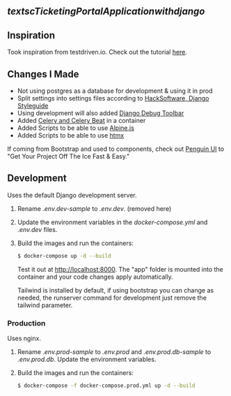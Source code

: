 ## $textsc{Ticketing Portal Application with django}$

## Inspiration

Took inspiration from testdriven.io. Check out the tutorial [here](https://testdriven.io/dockerizing-django-with-postgres-gunicorn-and-nginx).

## Changes I Made

- Not using postgres as a database for development & using it in prod
- Split settings into settings files according to [HackSoftware, Django Styleguide](https://github.com/HackSoftware/Django-Styleguide?tab=readme-ov-file#settings)
- Using development will also added [Django Debug Toolbar](https://django-debug-toolbar.readthedocs.io/en/latest/index.html)
- Added [Celery and Celery Beat](https://docs.celeryq.dev/en/stable/userguide/periodic-tasks.html) in a container
- Added Scripts to be able to use [Alpine.js](https://alpinejs.dev)
- Added Scripts to be able to use [htmx](https://htmx.org)

If coming from Bootstrap and used to components, check out [Penguin UI](https://www.penguinui.com) to "Get Your Project Off The Ice Fast & Easy."

## Development

Uses the default Django development server.

1. Rename *.env.dev-sample* to *.env.dev*. (removed here)
1. Update the environment variables in the *docker-compose.yml* and *.env.dev* files.
1. Build the images and run the containers:

    ```sh
    $ docker-compose up -d --build
    ```

    Test it out at [http://localhost:8000](http://localhost:8000). The "app" folder is mounted into the container and your code changes apply automatically.

    Tailwind is installed by default, if using bootstrap you can change as needed, the runserver command for development just remove the tailwind parameter.


### Production

Uses nginx.

1. Rename *.env.prod-sample* to *.env.prod* and *.env.prod.db-sample* to *.env.prod.db*. Update the environment variables.
2. Build the images and run the containers:

    ```sh
    $ docker-compose -f docker-compose.prod.yml up -d --build
    ```

